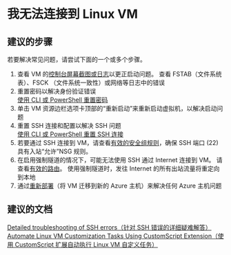 <properties  
    pageTitle="I can't connect to my Linux VM" 
    description="我无法连接到 Linux VM" 
    service="microsoft.compute"
    resource="virtualmachines"
    authors="kasparks"
    displayOrder="2"
    selfHelpType="resource"
    supportTopicIds="32411835"
    resourceTags="linux, redhat"    
    productPesIds="14749"
    cloudEnvironments="public" 
/>
    

# 我无法连接到 Linux VM
 
## **建议的步骤**
 若要解决常见问题，请尝试下面的一个或多个步骤。
 
 1. 查看 VM 的[控制台屏幕截图或日志](data-blade:Microsoft_Azure_Compute.VirtualMachineSerialConsoleLogBlade)以更正启动问题。 查看 FSTAB（文件系统表）、FSCK （文件系统一致性）或网络等日志中的错误
 2. 重置密码以解决身份验证错误 <br>
 [使用 CLI 或 PowerShell 重置密码](http://aka.ms/resetarmpass)
 3. 单击 VM 资源边栏选项卡顶部的“重新启动”来重新启动虚拟机，以解决启动问题
 4. 重置 SSH 连接和配置以解决 SSH 问题 <br>
 [使用 CLI 或 PowerShell 重置 SSH 连接](http://aka.ms/resetarmssh)
 5. 若要通过 SSH 连接到 VM，请查看[有效的安全组规则](data-blade:Microsoft_Azure_Network.EffectiveSecurityRulesBlade)，确保 SSH 端口 (22) 具有入站“允许”NSG 规则。
 6. 在启用强制隧道的情况下，可能无法使用 SSH 通过 Internet 连接到 VM。 请查看[有效的路由](data-blade:Microsoft_Azure_Network.EffectiveRoutesBlade)。 使用强制隧道时，发往 Internet 的所有出站流量将重定向到本地
 7. 通过[重新部署](data-blade:Microsoft_Azure_Compute.VirtualMachineRedeploy)（将 VM 迁移到新的 Azure 主机）来解决任何 Azure 主机问题
  
## **建议的文档**
[Detailed troubleshooting of SSH errors（针对 SSH 错误的详细疑难解答）](https://docs.azure.cn/zh-cn/virtual-machines/linux/detailed-troubleshoot-ssh-connection) <br>
[Automate Linux VM Customization Tasks Using CustomScript Extension（使用 CustomScript 扩展自动执行 Linux VM 自定义任务）](https://azure.microsoft.com/blog/automate-linux-vm-customization-tasks-using-customscript-extension/)



<!--HONumber=Sep16_HO4-->


